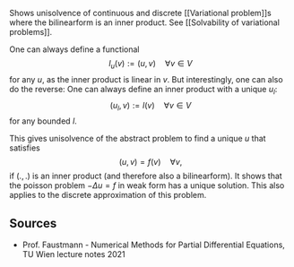 Shows unisolvence of continuous and discrete [[Variational problem]]s where the bilinearform is an inner product.
See [[Solvability of variational problems]].


One can always define a functional $$l_u(v):= (u,v) \quad \forall v\in V$$ for any $u$, as the inner product is linear in $v$. But interestingly, one can also do the reverse:
One can always define an inner product with a unique $u_l$: $$(u_l, v) := l(v) \quad \forall v\in V$$ for any bounded $l$. 

This gives unisolvence of the abstract problem to find a unique $u$ that satisfies $$(u,v)=f(v) \quad \forall v,$$ if $(.,.)$ is an inner product (and therefore also a bilinearform). 
It shows that the poisson problem $-\Delta u = f$ in weak form has a unique solution. This also applies to the discrete approximation of this problem.


## Sources
- Prof. Faustmann - Numerical Methods for Partial Differential Equations, TU Wien lecture notes 2021